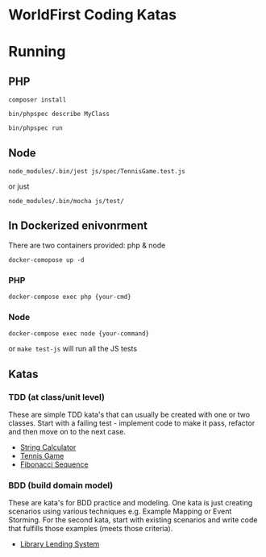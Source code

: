 # WorldFirst Coding Katas


# Running
## PHP
`composer install`

`bin/phpspec describe MyClass`

`bin/phpspec run`

## Node
`node_modules/.bin/jest js/spec/TennisGame.test.js`

or just

`node_modules/.bin/mocha js/test/`

## In Dockerized enivonrment
There are two containers provided: php & node

`docker-comopose up -d`

### PHP

`docker-compose exec php {your-cmd}`

### Node
`docker-compose exec node {your-command}`


or 
`make test-js` will run all the JS tests


## Katas

### TDD (at class/unit level)

These are simple TDD kata's that can usually be created with one or two classes.
Start with a failing test - implement code to make it pass, refactor and then move on to the next case.

* [String Calculator][kata-string]
* [Tennis Game][kata-tennis]
* [Fibonacci Sequence][kata-fibonacci]

[kata-string]: ./katas/string.md
[kata-fibonacci]: ./katas/fibonacci.md
[kata-tennis]: ./katas/tennis.md


### BDD (build domain model)

These are kata's for BDD practice and modeling. One kata is just creating scenarios using various techniques e.g. Example Mapping or Event Storming.
For the second kata, start with existing scenarios and write code that fulfills those examples (meets those criteria).

* [Library Lending System][kata-library]

[kata-library]: ./katas/library-lending.md
